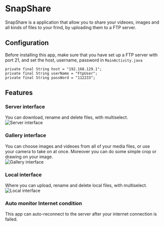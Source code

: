 # SnapShare
SnapShare is a application that allow you to share your videoes, images and all kinds of files to your frind, by uploading them to a FTP server. 

## Configuration
Before installing this app, make sure that you have set up a FTP server with port 21, and set the host, username, password in `MainActivity.java`

	private final String host = "192.168.129.1";
	private final String userName = "FtpUser";
	private final String passWord = "112233";

## Features
### Server interface
You can download, rename and delete files, with multiselect.       
![Server interface](https://github.com/Weirdo233/SnapShare/raw/master/Server.png)
### Gallery interface
You can choose images and videoes from all of your media files, or use your camera to take on at once. Moreover you can do some simple crop or drawing on your image.       
![Gallery interface](https://github.com/Weirdo233/SnapShare/raw/master/Gallery.png)
### Local interface
Where you can upload, rename and delete local files,  with multiselect.       
![Local interface](https://github.com/Weirdo233/SnapShare/raw/master/Local.png)
### Auto monitor Internet condition
This app can auto-reconnect to the server after your internet connection is failed.      
